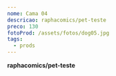 ```yaml
---
nome: Cama 04
descricao: raphacomics/pet-teste
preco: 130
fotoProd: /assets/fotos/dog05.jpg
tags:
  - prods
---
```

**raphacomics/pet-teste**